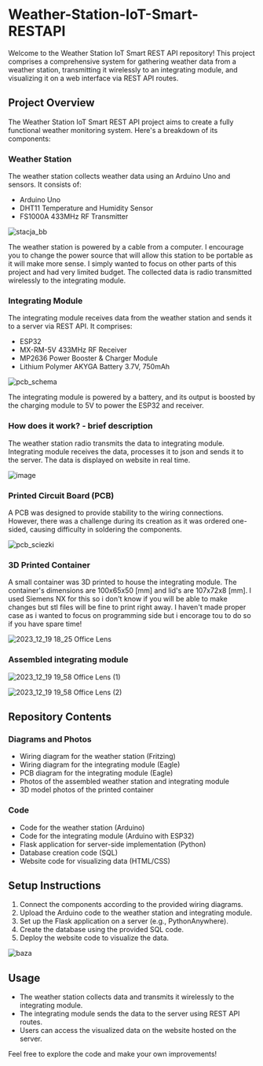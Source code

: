 # Weather-Station-IoT-Smart-RESTAPI
Welcome to the Weather Station IoT Smart REST API repository! This project comprises a comprehensive system for gathering weather data from a weather station, transmitting it wirelessly to an integrating module, and visualizing it on a web interface via REST API routes.

## Project Overview

The Weather Station IoT Smart REST API project aims to create a fully functional weather monitoring system. Here's a breakdown of its components:

### Weather Station
The weather station collects weather data using an Arduino Uno and sensors. It consists of:
- Arduino Uno
- DHT11 Temperature and Humidity Sensor
- FS1000A 433MHz RF Transmitter

![stacja_bb](https://github.com/nervles/Weather-Station-IoT-Smart-RESTAPI/assets/130153131/11db2c48-978f-4326-8dc2-ddb22589e30e)

The weather station is powered by a cable from a computer. I encourage you to change the power source that will allow this station to be portable as it will make more sense. I simply wanted to focus on other parts of this project and had very limited budget. The collected data is radio transmitted wirelessly to the integrating module.

### Integrating Module
The integrating module receives data from the weather station and sends it to a server via REST API. It comprises:
- ESP32
- MX-RM-5V 433MHz RF Receiver
- MP2636 Power Booster & Charger Module
- Lithium Polymer AKYGA Battery 3.7V, 750mAh

![pcb_schema](https://github.com/nervles/Weather-Station-IoT-Smart-RESTAPI/assets/130153131/2e7ebeff-6988-48ee-828c-2f5032820475)

The integrating module is powered by a battery, and its output is boosted by the charging module to 5V to power the ESP32 and receiver.

### How does it work? - brief description
The weather station radio transmits the data to integrating module. Integrating module receives the data, processes it to json and sends it to the server. The data is displayed on website in real time.

![image](https://github.com/nervles/Weather-Station-IoT-Smart-RESTAPI/assets/130153131/a8da6115-4cc9-4c3c-a8c8-6bb0f1128410)


### Printed Circuit Board (PCB)
A PCB was designed to provide stability to the wiring connections. However, there was a challenge during its creation as it was ordered one-sided, causing difficulty in soldering the components.

![pcb_sciezki](https://github.com/nervles/Weather-Station-IoT-Smart-RESTAPI/assets/130153131/9cdbfa2f-6886-48a7-847d-6285f3ceb2c3)

### 3D Printed Container
A small container was 3D printed to house the integrating module. The container's dimensions are 100x65x50 [mm] and lid's are 107x72x8 [mm]. I used Siemens NX for this so i don't know if you will be able to make changes but stl files will be fine to print right away. I haven't made proper case as i wanted to focus on programming side but i encorage tou to do so if you have spare time!

![2023_12_19 18_25 Office Lens](https://github.com/nervles/Weather-Station-IoT-Smart-RESTAPI/assets/130153131/f8efacde-7a2d-423d-845a-f3d6d8cb7a48)

### Assembled integrating module

![2023_12_19 19_58 Office Lens (1)](https://github.com/nervles/Weather-Station-IoT-Smart-RESTAPI/assets/130153131/1b7542c4-69b7-40cb-a59d-efc38acc7a04)

![2023_12_19 19_58 Office Lens (2)](https://github.com/nervles/Weather-Station-IoT-Smart-RESTAPI/assets/130153131/3f9744e3-d6c8-4a82-82c3-36c0c08019c5)

## Repository Contents

### Diagrams and Photos
- Wiring diagram for the weather station (Fritzing)
- Wiring diagram for the integrating module (Eagle)
- PCB diagram for the integrating module (Eagle)
- Photos of the assembled weather station and integrating module
- 3D model photos of the printed container

### Code
- Code for the weather station (Arduino)
- Code for the integrating module (Arduino with ESP32)
- Flask application for server-side implementation (Python)
- Database creation code (SQL)
- Website code for visualizing data (HTML/CSS)

## Setup Instructions

1. Connect the components according to the provided wiring diagrams.
2. Upload the Arduino code to the weather station and integrating module.
3. Set up the Flask application on a server (e.g., PythonAnywhere).
4. Create the database using the provided SQL code.
5. Deploy the website code to visualize the data.

![baza](https://github.com/nervles/Weather-Station-IoT-Smart-RESTAPI/assets/130153131/38502eed-e096-4185-9974-f735f3190816)

## Usage

- The weather station collects data and transmits it wirelessly to the integrating module.
- The integrating module sends the data to the server using REST API routes.
- Users can access the visualized data on the website hosted on the server.

Feel free to explore the code and make your own improvements!
